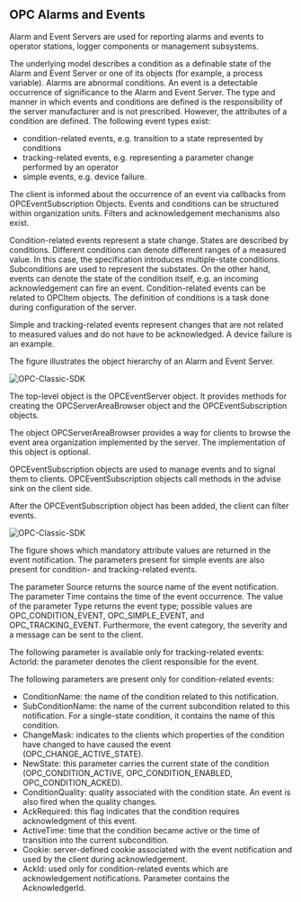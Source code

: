 ## **OPC Alarms and Events**

Alarm and Event Servers are used for reporting alarms and events to operator stations, logger components or management subsystems.

The underlying model describes a condition as a definable state of the Alarm and Event Server or one of its objects (for example, a process variable). Alarms are abnormal conditions. An event is a detectable occurrence of significance to the Alarm and Event Server. The type and manner in which events and conditions are defined is the responsibility of the server manufacturer and is not prescribed. However, the attributes of a condition are defined. The following event types exist:

-   condition-related events, e.g. transition to a state represented by conditions
-   tracking-related events, e.g. representing a parameter change performed by an operator
-   simple events, e.g. device failure.

The client is informed about the occurrence of an event via callbacks from OPCEventSubscription Objects. Events and conditions can be structured within organization units. Filters and acknowledgement mechanisms also exist.

Condition-related events represent a state change. States are described by conditions. Different conditions can denote different ranges of a measured value. In this case, the specification introduces multiple-state conditions. Subconditions are used to represent the substates. On the other hand, events can denote the state of the condition itself, e.g. an incoming acknowledgement can fire an event. Condition-related events can be related to OPCItem objects. The definition of conditions is a task done during configuration of the server.

Simple and tracking-related events represent changes that are not related to measured values and do not have to be acknowledged. A device failure is an example.

The figure illustrates the object hierarchy of an Alarm and Event Server.

![OPC-Classic-SDK](https://github.com/SoftingIndustrial/OPC-Classic-SDK/raw/main/documentation_pics/CMN_Intro_004_1.jpg)

The top-level object is the OPCEventServer object. It provides methods for creating the OPCServerAreaBrowser object and the OPCEventSubscription objects.

The object OPCServerAreaBrowser provides a way for clients to browse the event area organization implemented by the server. The implementation of this object is optional.

OPCEventSubscription objects are used to manage events and to signal them to clients. OPCEventSubscription objects call methods in the advise sink on the client side.

After the OPCEventSubscription object has been added, the client can filter events.

![OPC-Classic-SDK](https://github.com/SoftingIndustrial/OPC-Classic-SDK/raw/main/documentation_pics/CMN_Intro_004_2.jpg)

The figure shows which mandatory attribute values are returned in the event notification. The parameters present for simple events are also present for condition- and tracking-related events.

The parameter Source returns the source name of the event notification. The parameter Time contains the time of the event occurrence. The value of the parameter Type returns the event type; possible values are OPC_CONDITION_EVENT, OPC_SIMPLE_EVENT, and OPC_TRACKING_EVENT. Furthermore, the event category, the severity and a message can be sent to the client.

The following parameter is available only for tracking-related events: ActorId: the parameter denotes the client responsible for the event.

The following parameters are present only for condition-related events:

-   ConditionName: the name of the condition related to this notification.
-   SubConditionName: the name of the current subcondition related to this notification. For a single-state condition, it contains the name of this condition.
-   ChangeMask: indicates to the clients which properties of the condition have changed to have caused the event (OPC_CHANGE_ACTIVE_STATE).
-   NewState: this parameter carries the current state of the condition (OPC_CONDITION_ACTIVE, OPC_CONDITION_ENABLED, OPC_CONDITION_ACKED).
-   ConditionQuality: quality associated with the condition state. An event is also fired when the quality changes.
-   AckRequired: this flag indicates that the condition requires acknowledgment of this event.
-   ActiveTime: time that the condition became active or the time of transition into the current subcondition.
-   Cookie: server-defined cookie associated with the event notification and used by the client during acknowledgement.
-   AckId: used only for condition-related events which are acknowledgement notifications. Parameter contains the AcknowledgerId.
